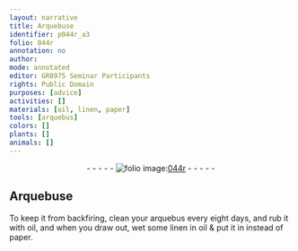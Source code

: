 ```yaml
---
layout: narrative
title: Arquebuse
identifier: p044r_a3
folio: 044r
annotation: no
author:
mode: annotated
editor: GR8975 Seminar Participants
rights: Public Domain
purposes: [advice]
activities: []
materials: [oil, linen, paper]
tools: [arquebus]
colors: []
plants: []
animals: []
---
```


 <div class="folio" align="center">- - - - - <a href="http://gallica.bnf.fr/ark:/12148/btv1b10500001g/f93.image" target="_blank"><img src="https://cu-mkp.github.io/GR8975-edition/assets/photo-icon.png" alt="folio image: " style="display:inline-block; margin-bottom:-3px;"/>044r</a> - - - - - </div>  

## Arquebuse

 
To keep it from backfiring, clean your <span class="tool">arquebus</span> every eight days, and rub it with <span class="material">oil</span>, and when you draw out, wet some <span class="material">linen</span> in oil & put it in instead of <span class="material">paper</span>.
 